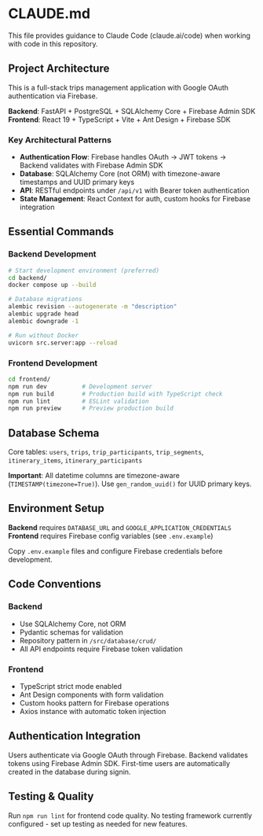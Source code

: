 # CLAUDE.md

This file provides guidance to Claude Code (claude.ai/code) when working with code in this repository.

## Project Architecture

This is a full-stack trips management application with Google OAuth authentication via Firebase.

**Backend**: FastAPI + PostgreSQL + SQLAlchemy Core + Firebase Admin SDK
**Frontend**: React 19 + TypeScript + Vite + Ant Design + Firebase SDK

### Key Architectural Patterns

- **Authentication Flow**: Firebase handles OAuth → JWT tokens → Backend validates with Firebase Admin SDK
- **Database**: SQLAlchemy Core (not ORM) with timezone-aware timestamps and UUID primary keys
- **API**: RESTful endpoints under `/api/v1` with Bearer token authentication
- **State Management**: React Context for auth, custom hooks for Firebase integration

## Essential Commands

### Backend Development
```bash
# Start development environment (preferred)
cd backend/
docker compose up --build

# Database migrations
alembic revision --autogenerate -m "description"
alembic upgrade head
alembic downgrade -1

# Run without Docker
uvicorn src.server:app --reload
```

### Frontend Development
```bash
cd frontend/
npm run dev          # Development server
npm run build        # Production build with TypeScript check
npm run lint         # ESLint validation
npm run preview      # Preview production build
```

## Database Schema

Core tables: `users`, `trips`, `trip_participants`, `trip_segments`, `itinerary_items`, `itinerary_participants`

**Important**: All datetime columns are timezone-aware (`TIMESTAMP(timezone=True)`). Use `gen_random_uuid()` for UUID primary keys.

## Environment Setup

**Backend** requires `DATABASE_URL` and `GOOGLE_APPLICATION_CREDENTIALS`
**Frontend** requires Firebase config variables (see `.env.example`)

Copy `.env.example` files and configure Firebase credentials before development.

## Code Conventions

### Backend
- Use SQLAlchemy Core, not ORM
- Pydantic schemas for validation
- Repository pattern in `/src/database/crud/`
- All API endpoints require Firebase token validation

### Frontend
- TypeScript strict mode enabled
- Ant Design components with form validation
- Custom hooks pattern for Firebase operations
- Axios instance with automatic token injection

## Authentication Integration

Users authenticate via Google OAuth through Firebase. Backend validates tokens using Firebase Admin SDK. First-time users are automatically created in the database during signin.

## Testing & Quality

Run `npm run lint` for frontend code quality. No testing framework currently configured - set up testing as needed for new features.